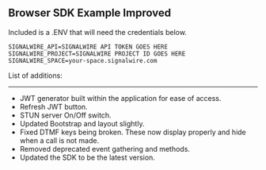Browser SDK Example Improved
---------
Included is a .ENV that will need the credentials below.
```dotenv
SIGNALWIRE_API=SIGNALWIRE API TOKEN GOES HERE
SIGNALWIRE_PROJECT=SIGNALWIRE PROJECT ID GOES HERE
SIGNALWIRE_SPACE=your-space.signalwire.com
```
List of additions:

-----------

- JWT generator built within the application for ease of access.
- Refresh JWT button.
- STUN server On/Off switch.
- Updated Bootstrap and layout slightly.
- Fixed DTMF keys being broken. These now display properly and hide when a call is not made.
- Removed deprecated event gathering and methods.
- Updated the SDK to be the latest version.